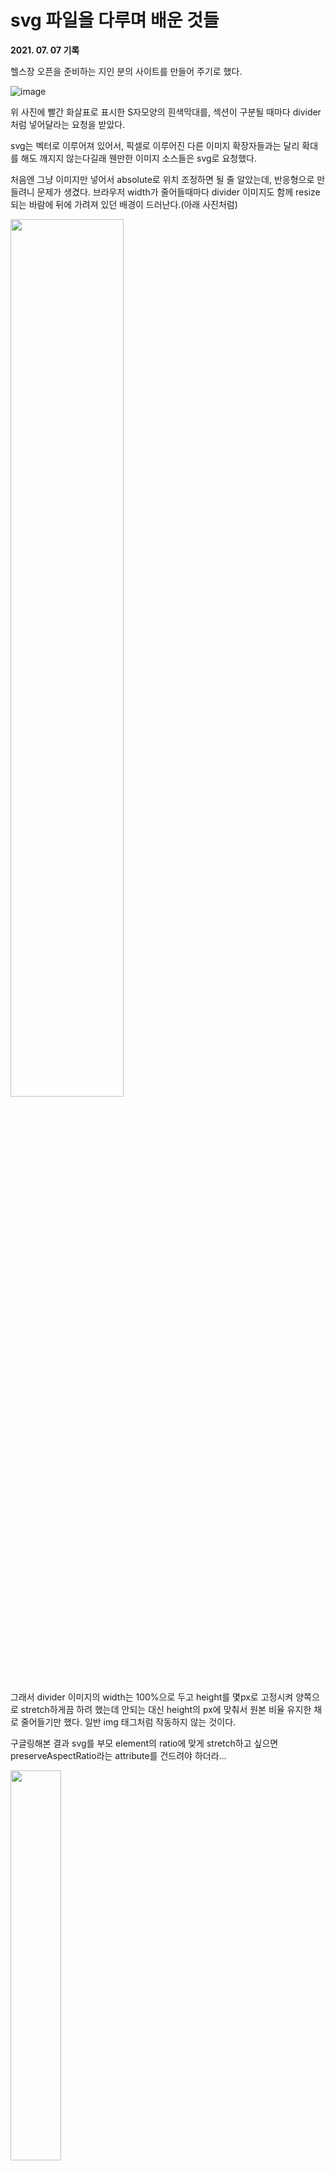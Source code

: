 # svg 파일을 다루며 배운 것들

**2021. 07. 07 기록**

헬스장 오픈을 준비하는 지인 분의 사이트를 만들어 주기로 했다.

![image](https://user-images.githubusercontent.com/18097984/124772964-79a6aa00-df77-11eb-931c-a266b58f5c83.png)

위 사진에 빨간 화살표로 표시한 S자모양의 흰색막대를, 섹션이 구분될 때마다 divider처럼 넣어달라는 요청을 받았다.

svg는 벡터로 이루어져 있어서, 픽셀로 이루어진 다른 이미지 확장자들과는 달리 확대를 해도 깨지지 않는다길래 웬만한 이미지 소스들은 svg로 요청했다.

처음엔 그냥 이미지만 넣어서 absolute로 위치 조정하면 될 줄 알았는데, 반응형으로 만들려니 문제가 생겼다.
브라우저 width가 줄어들때마다 divider 이미지도 함께 resize되는 바람에 뒤에 가려져 있던 배경이 드러난다.(아래 사진처럼)

<img src = "https://user-images.githubusercontent.com/18097984/124774027-6ea04980-df78-11eb-96d5-78b8d971738a.png" width="60%" height="60%">

그래서 divider 이미지의 width는 100%으로 두고 height를 몇px로 고정시켜 양쪽으로 stretch하게끔 하려 했는데 안되는 대신 height의 px에 맞춰서 원본 비율 유지한 채로 줄어들기만 했다.
일반 img 태그처럼 작동하지 않는 것이다.

구글링해본 결과 svg를 부모 element의 ratio에 맞게 stretch하고 싶으면 preserveAspectRatio라는 attribute를 건드려야 하더라...

<img src = "https://user-images.githubusercontent.com/18097984/124770171-11ef5f80-df75-11eb-9588-7341424b68d0.png" width="40%" height="40%">

맨 마지막 요소처럼 svg 이미지를 stretch하고 싶으면 svg태그 안에 `preserveAspectRatio="none"`이 필요하다. 적용한 결과 아래같이 뒷배경이 드러나는 것을 방지할 수 있었다.

<img src = "https://user-images.githubusercontent.com/18097984/124779538-d3f63980-df7c-11eb-8818-20688304667c.png" width="60%" height="60%">


TMI:
사실, (구글링해서 알아낸 내 지식에 범위 내에서) 제일 좋아보이는 해결책은 디자이너에게 다시 반응형에 걸맞는 svg파일을 요청해서
`fill` property의 색상을 그 뒤에 있는 배경의 색깔에 맞게 채우는 방법인 것 같았다.(아래 **참고** 항목의 첫번째, 두번째 링크 참조)

그러나 그걸 당장 할 수는 없는 상황이라 차선책을 생각해야 했고, 그래서 우선 양쪽으로 stretch하는 방법을 생각해낸 것...

divider가 좀 못생겨질 순 있어도 우선 급한대로 반응형에 써먹을 순 있었다.

### 참고
* [23+ CSS Horizontal Divider Inspiration Examples](https://onaircode.com/html-css-horizontal-divider-examples/)
* [[위 링크 예제 중 하나] Free Collection of SVG CSS Horizontal Separator/Divider](https://codepen.io/xyzzyestudioweb/pen/JgdKOR?editors=1100)
* [[MDN] preserveAspectRatio](https://developer.mozilla.org/en-US/docs/Web/SVG/Attribute/preserveAspectRatio)

